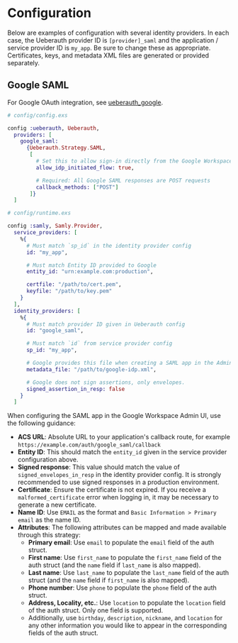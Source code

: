 # Configuration

Below are examples of configuration with several identity providers.
In each case, the Ueberauth provider ID is `[provider]_saml` and the application / service provider ID is `my_app`.
Be sure to change these as appropriate.
Certificates, keys, and metadata XML files are generated or provided separately.

## Google SAML

For Google OAuth integration, see [ueberauth_google](https://hex.pm/packages/ueberauth_google).

```elixir
# config/config.exs

config :ueberauth, Ueberauth,
  providers: [
    google_saml:
      {Ueberauth.Strategy.SAML,
       [
         # Set this to allow sign-in directly from the Google Workspace UI
         allow_idp_initiated_flow: true,

         # Required: All Google SAML responses are POST requests
         callback_methods: ["POST"]
       ]}
  ]
```

```elixir
# config/runtime.exs

config :samly, Samly.Provider,
  service_providers: [
    %{
      # Must match `sp_id` in the identity provider config
      id: "my_app",

      # Must match Entity ID provided to Google
      entity_id: "urn:example.com:production",

      certfile: "/path/to/cert.pem",
      keyfile: "/path/to/key.pem"
    }
  ],
  identity_providers: [
    %{
      # Must match provider ID given in Ueberauth config
      id: "google_saml",

      # Must match `id` from service provider config
      sp_id: "my_app",

      # Google provides this file when creating a SAML app in the Admin UI
      metadata_file: "/path/to/google-idp.xml",

      # Google does not sign assertions, only envelopes.
      signed_assertion_in_resp: false
    }
  ]
```

When configuring the SAML app in the Google Workspace Admin UI, use the following guidance:

* **ACS URL**: Absolute URL to your application's callback route, for example `https://example.com/auth/google_saml/callback`
* **Entity ID**: This should match the `entity_id` given in the service provider configuration above.
* **Signed response**: This value should match the value of `signed_envelopes_in_resp` in the identity provider config.
  It is strongly recommended to use signed responses in a production environment.
* **Certificate**: Ensure the certificate is not expired.
  If you receive a `malformed_certificate` error when logging in, it may be necessary to generate a new certificate.
* **Name ID**: Use `EMAIL` as the format and `Basic Information > Primary email` as the name ID.
* **Attributes**: The following attributes can be mapped and made available through this strategy:
  * **Primary email**: Use `email` to populate the `email` field of the auth struct.
  * **First name**: Use `first_name` to populate the `first_name` field of the auth struct (and the `name` field if `last_name` is also mapped).
  * **Last name**: Use `last_name` to populate the `last_name` field of the auth struct (and the `name` field if `first_name` is also mapped).
  * **Phone number**: Use `phone` to populate the `phone` field of the auth struct.
  * **Address, Locality, etc.**: Use `location` to populate the `location` field of the auth struct.
    Only one field is supported.
  * Additionally, use `birthday`, `description`, `nickname`, and `location` for any other information you would like to appear in the corresponding fields of the auth struct.
